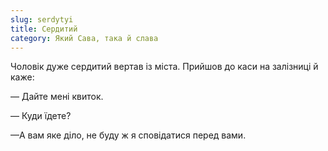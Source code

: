 ```yaml
---
slug: serdytyi
title: Сердитий
category: Який Сава, така й слава
---
```

Чоловік дуже сердитий вертав із міста. Прийшов до каси на залізниці й каже:

— Дайте мені квиток.

— Куди їдете?

—А вам яке діло, не буду ж я сповідатися перед вами.
